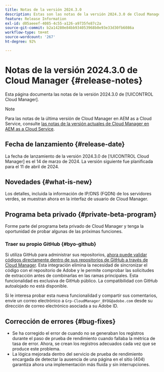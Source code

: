```yaml
---
title: Notas de la versión 2024.3.0
description: Estas son las notas de la versión 2024.3.0 de Cloud Manager.
feature: Release Information
exl-id: d05aeeef-4085-4c55-a126-a9735fe87c2a
source-git-commit: b2a14280e84bb934053968b0e93e33d30fb6086a
workflow-type: tm+mt
source-wordcount: '267'
ht-degree: 92%

---
```



# Notas de la versión 2024.3.0 de Cloud Manager {#release-notes}

Esta página documenta las notas de la versión 2024.3.0 de [!UICONTROL Cloud Manager].

>[!NOTE]
>
>Para las notas de la última versión de Cloud Manager en AEM as a Cloud Service, consulte [las notas de la versión actuales de Cloud Manager en AEM as a Cloud Service](https://experienceleague.adobe.com/es/docs/experience-manager-cloud-service/content/release-notes/cloud-manager/current).

## Fecha de lanzamiento {#release-date}

La fecha de lanzamiento de la versión 2024.3.0 de [!UICONTROL Cloud Manager] es el 14 de marzo de 2024. La versión siguiente fue planificada para el 11 de abril de 2024.

## Novedades {#what-is-new}

Los detalles, incluida la información de IP/DNS (FQDN) de los servidores verdes, se muestran ahora en la interfaz de usuario de Cloud Manager.

## Programa beta privado {#private-beta-program}

Forme parte del programa beta privado de Cloud Manager y tenga la oportunidad de probar algunas de las próximas funciones.

### Traer su propio GitHub {#byo-github}

Si utiliza GitHub para administrar sus repositorios, [ahora puede validar códigos directamente dentro de sus repositorios de GitHub a través de Cloud Manager](/help/managing-code/private-repositories.md). Esta integración elimina la necesidad de sincronizar el código con el repositorio de Adobe y le permite comprobar las solicitudes de extracción antes de combinarlas en las ramas principales. Esta funcionalidad es exclusiva de GitHub público. La compatibilidad con GitHub autoalojado no está disponible.

Si le interesa probar esta nueva funcionalidad y compartir sus comentarios, envíe un correo electrónico a `Grp-CloudManager_BYOG@adobe.com` desde su dirección de correo electrónico asociada a su Adobe ID.

## Corrección de errores {#bug-fixes}

* Se ha corregido el error de cuando no se generaban los registros durante el paso de prueba de rendimiento cuando fallaba la métrica de tasa de error. Ahora, se crean los registros adecuados cada vez que se produce este problema.
* La lógica mejorada dentro del servicio de prueba de rendimiento encargada de detectar la ausencia de una página en el sitio (404) garantiza ahora una implementación más fluida y sin interrupciones.
